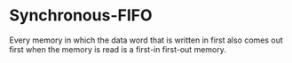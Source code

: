 # Synchronous-FIFO
Every memory in which the data word that is written in first also comes out first when the memory is read is a first-in first-out
memory.
